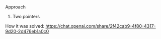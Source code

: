 #


Approach
1. Two pointers

How it was solved: https://chat.openai.com/share/2f42cab9-4f80-4317-9d20-2d476eb1a0c0